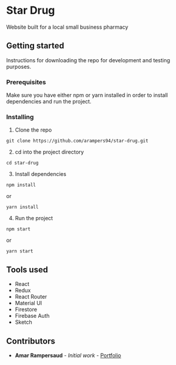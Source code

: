 # Star Drug
Website built for a local small business pharmacy

## Getting started

Instructions for downloading the repo for development and testing purposes.

### Prerequisites

Make sure you have either npm or yarn installed in order to install dependencies and run the project.

### Installing

1. Clone the repo
```
git clone https://github.com/arampers94/star-drug.git
```

2. cd into the project directory
```
cd star-drug
```

3. Install dependencies
```
npm install
```
or
```
yarn install
```

4. Run the project
```
npm start
```
or
```
yarn start
```

## Tools used

* React
* Redux
* React Router
* Material UI
* Firestore
* Firebase Auth
* Sketch

## Contributors

* **Amar Rampersaud** - *Initial work* - [Portfolio](https://arampers94.github.io/Portfolio/)